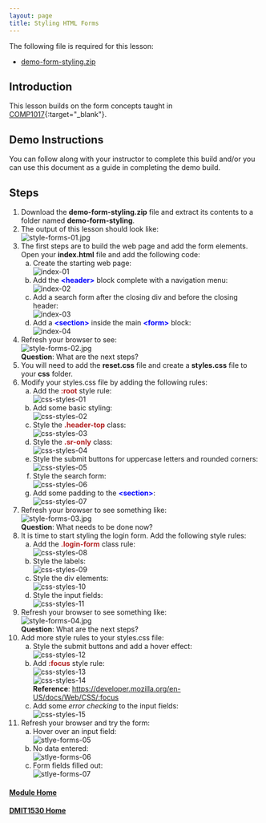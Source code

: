 ```yaml
---
layout: page
title: Styling HTML Forms
---
```

<style>
    .css-class{
        color: firebrick;
        font-weight: bold;
    }
    .html-class{
        color: blue;
        font-weight: bold;
    }
</style>

The following file is required for this lesson:
* [demo-form-styling.zip](files/demo-form-styling.zip)

## Introduction
This lesson builds on the form concepts taught in [COMP1017](../../../comp1017/module3/24-styling-forms/styling-forms.md){:target="_blank"}.

## Demo Instructions
You can follow along with your instructor to complete this build and/or you can use this document as a guide in completing the demo build.

## Steps
1.	Download the **demo-form-styling.zip** file and extract its contents to a folder named **demo-form-styling**.
2.	The output of this lesson should look like:<br>
![style-forms-01.jpg](files/style-forms-01.jpg)
3.	The first steps are to build the web page and add the form elements. Open your **index.html** file and add the following code:
    <ol type="a">
        <li>Create the starting web page:<br>
        <img src="files/index-01.jpg" alt="index-01">
        </li>
        <li>Add the <span class="html-class">&lt;header&gt;</span> block complete with a navigation menu:<br>
        <img src="files/index-02.jpg" alt="index-02">
        </li>
        <li>Add a search form after the closing div and before the closing header:<br>
        <img src="files/index-03.jpg" alt="index-03">
        </li>
        <li>Add a <span class="html-class">&lt;section&gt;</span> inside the main <span class="html-class">&lt;form&gt;</span> block:<br>
        <img src="files/index-04.jpg" alt="index-04">
        </li>
    </ol>
4.	Refresh your browser to see:<br>
![style-forms-02.jpg](files/style-forms-02.jpg)<br>**Question**: What are the next steps?
5.	You will need to add the **reset.css** file and create a **styles.css** file to your **css** folder.
6.	Modify your styles.css file by adding the following rules:<br>
    <ol type="a">
        <li>Add the <span class="css-class">:root</span> style rule:<br>
        <img src="files/css-styles-01.jpg" alt="css-styles-01">
        </li>
        <li>Add some basic styling:<br>
        <img src="files/css-styles-02.jpg" alt="css-styles-02">
        </li>
        <li>Style the <span class="css-class">.header-top</span> class:<br>
        <img src="files/css-styles-03.jpg" alt="css-styles-03">
        </li>
        <li>Style the <span class="css-class">.sr-only</span> class:<br>
        <img src="files/css-styles-04.jpg" alt="css-styles-04">
        </li>
        <li>Style the submit buttons for uppercase letters and rounded corners:<br>
        <img src="files/css-styles-05.jpg" alt="css-styles-05">
        </li>
        <li>Style the search form:<br>
        <img src="files/css-styles-06.jpg" alt="css-styles-06">
        </li>
        <li>Add some padding to the <span class="html-class">&lt;section&gt;</span>:<br>
        <img src="files/css-styles-07.jpg" alt="css-styles-07">
        </li>
    </ol>
7.	Refresh your browser to see something like:<br>
![style-forms-03.jpg](files/style-forms-03.jpg)<br>**Question**: What needs to be done now?
8.	It is time to start styling the login form. Add the following style rules:<br>
    <ol type="a">
        <li>Add the <span class="css-class">.login-form</span> class rule:<br>
        <img src="files/css-styles-08.jpg" alt="css-styles-08">
        </li>
        <li>Style the labels:<br>
        <img src="files/css-styles-09.jpg" alt="css-styles-09">
        </li>
        <li>Style the div elements:<br>
        <img src="files/css-styles-10.jpg" alt="css-styles-10">
        </li>
        <li>Style the input fields:<br>
        <img src="files/css-styles-11.jpg" alt="css-styles-11">
        </li>
    </ol>
9.	Refresh your browser to see something like:<br>
![style-forms-04.jpg](files/style-forms-04.jpg)<br>**Question**: What are the next steps?
10.	Add more style rules to your styles.css file:<br>
    <ol type="a">
        <li>Style the submit buttons and add a hover effect:<br>
        <img src="files/css-styles-12.jpg" alt="css-styles-12">
        </li>
        <li>Add <span class="css-class">:focus</span> style rule:<br>
        <img src="files/css-styles-13.jpg" alt="css-styles-13"><br>
        <img src="files/css-styles-14.jpg" alt="css-styles-14"><br>
        <b>Reference</b>: <a href="https://developer.mozilla.org/en-US/docs/Web/CSS/:focus" target="_blank">https://developer.mozilla.org/en-US/docs/Web/CSS/:focus</a>
        </li>
        <li>Add some <em>error checking</em> to the input fields:<br>
        <img src="files/css-styles-15.jpg" alt="css-styles-15">
        </li>
    </ol>
11.	Refresh your browser and try the form:<br>
    <ol type="a">
        <li>Hover over an input field:<br>
        <img src="files/style-forms-05.jpg" alt="stlye-forms-05">
        </li>
        <li>No data entered:<br>
        <img src="files/style-forms-06.jpg" alt="stlye-forms-06">
        </li>
        <li>Form fields filled out:<br>
        <img src="files/style-forms-07.jpg" alt="stlye-forms-07">
        </li>
    </ol>

#### [Module Home](../)
#### [DMIT1530 Home](../../)